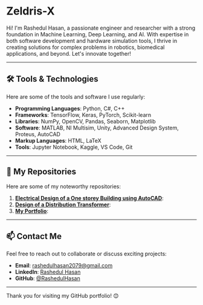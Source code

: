 # Zeldris-X

Hi! I'm Rashedul Hasan, a passionate engineer and researcher with a strong foundation in Machine Learning, Deep Learning, and AI. With expertise in both software development and hardware simulation tools, I thrive in creating solutions for complex problems in robotics, biomedical applications, and beyond. Let's innovate together!

---

## 🛠️ Tools & Technologies

Here are some of the tools and software I use regularly:

- **Programming Languages**: Python, C#, C++
- **Frameworks**: TensorFlow, Keras, PyTorch, Scikit-learn
- **Libraries**: NumPy, OpenCV, Pandas, Seaborn, Matplotlib
- **Software**: MATLAB, NI Multisim, Unity, Advanced Design System, Proteus, AutoCAD
- **Markup Languages**: HTML, LaTeX
- **Tools**: Jupyter Notebook, Kaggle, VS Code, Git

---

## 📂 My Repositories

Here are some of my noteworthy repositories:

1. [**Electrical Design of a One storey Building using AutoCAD**](https://github.com/Zeldris-X/AutoCAD): 
2. [**Design of a Distribution Transformer**](https://github.com/Zeldris-X/Transformer-Design): 
3. [**My Portfolio**](https://github.com/Zeldris-X/My_portfolio):


---

## 📫 Contact Me

Feel free to reach out to collaborate or discuss exciting projects:

- **Email**: [rashedulhasan2079@gmail.com](mailto:rashedulhasan2079@gmail.com)
- **LinkedIn**: [Rashedul Hasan](www.linkedin.com/in/rashedul-hasan-04874b31b)
- **GitHub**: [@RashedulHasan](https://github.com/Zeldris-X)

---

Thank you for visiting my GitHub portfolio! 😊
